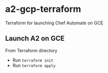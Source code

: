 # a2-gcp-terraform
Terraform for launching Chef Automate on GCE

## Launch A2 on GCE
From Terraform directory
* Run `terraform init` 
* Run `terraform apply`


